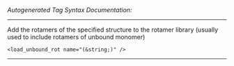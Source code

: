 _Autogenerated Tag Syntax Documentation:_

---
Add the rotamers of the specified structure to the rotamer library (usually used to include rotamers of unbound monomer)

```
<load_unbound_rot name="(&string;)" />
```



---
